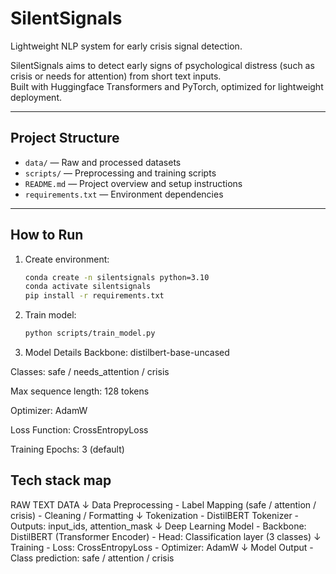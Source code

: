 # SilentSignals

Lightweight NLP system for early crisis signal detection.

SilentSignals aims to detect early signs of psychological distress (such as crisis or needs for attention) from short text inputs.  
Built with Huggingface Transformers and PyTorch, optimized for lightweight deployment.

---

## Project Structure

- `data/` — Raw and processed datasets
- `scripts/` — Preprocessing and training scripts
- `README.md` — Project overview and setup instructions
- `requirements.txt` — Environment dependencies

---

## How to Run

1. Create environment:

   ```bash
   conda create -n silentsignals python=3.10
   conda activate silentsignals
   pip install -r requirements.txt
   ```

2. Train model:

   ```bash
   python scripts/train_model.py
   ```

3. Model Details
   Backbone: distilbert-base-uncased

Classes: safe / needs_attention / crisis

Max sequence length: 128 tokens

Optimizer: AdamW

Loss Function: CrossEntropyLoss

Training Epochs: 3 (default)

## Tech stack map

RAW TEXT DATA
↓
Data Preprocessing - Label Mapping (safe / attention / crisis) - Cleaning / Formatting
↓
Tokenization - DistilBERT Tokenizer - Outputs: input_ids, attention_mask
↓
Deep Learning Model - Backbone: DistilBERT (Transformer Encoder) - Head: Classification layer (3 classes)
↓
Training - Loss: CrossEntropyLoss - Optimizer: AdamW
↓
Model Output - Class prediction: safe / attention / crisis
